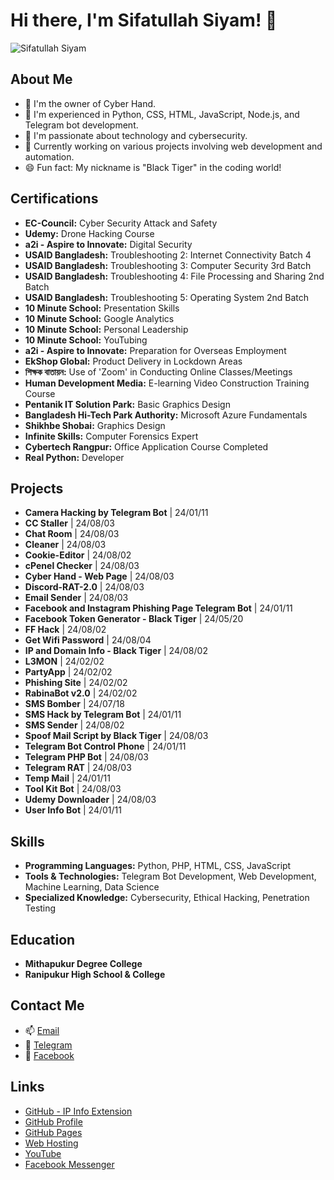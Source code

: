 # Hi there, I'm Sifatullah Siyam! 👋

![Sifatullah Siyam](https://i.ibb.co/Wxr8tXH/FB-IMG-16993738081032621.jpg)

## About Me
- 🔭 I'm the owner of Cyber Hand.
- 🌱 I'm experienced in Python, CSS, HTML, JavaScript, Node.js, and Telegram bot development.
- 👀 I'm passionate about technology and cybersecurity.
- 💼 Currently working on various projects involving web development and automation.
- 😄 Fun fact: My nickname is "Black Tiger" in the coding world!

## Certifications
- **EC-Council:** Cyber Security Attack and Safety
- **Udemy:** Drone Hacking Course
- **a2i - Aspire to Innovate:** Digital Security
- **USAID Bangladesh:** Troubleshooting 2: Internet Connectivity Batch 4
- **USAID Bangladesh:** Troubleshooting 3: Computer Security 3rd Batch
- **USAID Bangladesh:** Troubleshooting 4: File Processing and Sharing 2nd Batch
- **USAID Bangladesh:** Troubleshooting 5: Operating System 2nd Batch
- **10 Minute School:** Presentation Skills
- **10 Minute School:** Google Analytics
- **10 Minute School:** Personal Leadership
- **10 Minute School:** YouTubing
- **a2i - Aspire to Innovate:** Preparation for Overseas Employment
- **EkShop Global:** Product Delivery in Lockdown Areas
- **শিক্ষক বাতায়ন:** Use of 'Zoom' in Conducting Online Classes/Meetings
- **Human Development Media:** E-learning Video Construction Training Course
- **Pentanik IT Solution Park:** Basic Graphics Design
- **Bangladesh Hi-Tech Park Authority:** Microsoft Azure Fundamentals
- **Shikhbe Shobai:** Graphics Design
- **Infinite Skills:** Computer Forensics Expert
- **Cybertech Rangpur:** Office Application Course Completed
- **Real Python:** Developer

## Projects
- **Camera Hacking by Telegram Bot** | 24/01/11
- **CC Staller** | 24/08/03
- **Chat Room** | 24/08/03
- **Cleaner** | 24/08/03
- **Cookie-Editor** | 24/08/02
- **cPenel Checker** | 24/08/03
- **Cyber Hand - Web Page** | 24/08/03
- **Discord-RAT-2.0** | 24/08/03
- **Email Sender** | 24/08/03
- **Facebook and Instagram Phishing Page Telegram Bot** | 24/01/11
- **Facebook Token Generator - Black Tiger** | 24/05/20
- **FF Hack** | 24/08/02
- **Get Wifi Password** | 24/08/04
- **IP and Domain Info - Black Tiger** | 24/08/02
- **L3MON** | 24/02/02
- **PartyApp** | 24/02/02
- **Phishing Site** | 24/02/02
- **RabinaBot v2.0** | 24/02/02
- **SMS Bomber** | 24/07/18
- **SMS Hack by Telegram Bot** | 24/01/11
- **SMS Sender** | 24/08/02
- **Spoof Mail Script by Black Tiger** | 24/08/03
- **Telegram Bot Control Phone** | 24/01/11
- **Telegram PHP Bot** | 24/08/03
- **Telegram RAT** | 24/08/03
- **Temp Mail** | 24/01/11
- **Tool Kit Bot** | 24/08/03
- **Udemy Downloader** | 24/08/03
- **User Info Bot** | 24/01/11

## Skills
- **Programming Languages:** Python, PHP, HTML, CSS, JavaScript
- **Tools & Technologies:** Telegram Bot Development, Web Development, Machine Learning, Data Science
- **Specialized Knowledge:** Cybersecurity, Ethical Hacking, Penetration Testing

## Education
- **Mithapukur Degree College**
- **Ranipukur High School & College**

## Contact Me
- 📫 [Email](mailto:blacktiger420@proton.me)
- 💬 [Telegram](https://t.me/ProfessionalPy)
- 📘 [Facebook](https://web.facebook.com/Professional.py)

## Links
- [GitHub - IP Info Extension](https://github.com/rabinasiyam/IP-Info-Extension)
- [GitHub Profile](https://github.com/rabinasiyam/)
- [GitHub Pages](https://rabinasiyam.github.io)
- [Web Hosting](https://mysarver.000webhostapp.com)
- [YouTube](https://www.youtube.com/@blacktiger420)
- [Facebook Messenger](m.me/SiyamPort80)

